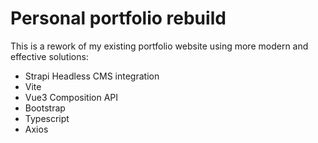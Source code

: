 # Personal portfolio rebuild

This is a rework of my existing portfolio website using more modern and effective solutions:
- Strapi Headless CMS integration
- Vite
- Vue3 Composition API
- Bootstrap
- Typescript
- Axios